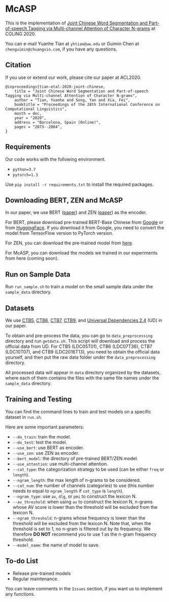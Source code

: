 # McASP

This is the implementation of [Joint Chinese Word Segmentation and Part-of-speech Tagging via Multi-channel Attention of Character N-grams](https://www.aclweb.org/anthology/2020.coling-main.187/) at COLING 2020.

You can e-mail Yuanhe Tian at `yhtian@uw.edu` or Guimin Chen at `chenguimin@chuangxin.com`, if you have any questions.

## Citation

If you use or extend our work, please cite our paper at ACL2020.

```
@inproceedings{tian-etal-2020-joint-chinese,
    title = "Joint Chinese Word Segmentation and Part-of-speech Tagging via Multi-channel Attention of Character N-grams",
    author = "Tian, Yuanhe and Song, Yan and Xia, Fei",
    booktitle = "Proceedings of the 28th International Conference on Computational Linguistics",
    month = dec,
    year = "2020",
    address = "Barcelona, Spain (Online)",
    pages = "2073--2084",
}
```

## Requirements

Our code works with the following environment.
* `python=3.7`
* `pytorch=1.3`

Use `pip install -r requirements.txt` to install the required packages.

## Downloading BERT, ZEN and McASP

In our paper, we use BERT ([paper](https://www.aclweb.org/anthology/N19-1423/)) and ZEN ([paper](https://arxiv.org/abs/1911.00720)) as the encoder.

For BERT, please download pre-trained BERT-Base Chinese from [Google](https://github.com/google-research/bert) or from [HuggingFace](https://s3.amazonaws.com/models.huggingface.co/bert/bert-base-chinese.tar.gz). If you download it from Google, you need to convert the model from TensorFlow version to PyTorch version.

For ZEN, you can download the pre-trained model from [here](https://github.com/sinovation/ZEN).

For McASP, you can download the models we trained in our experiments from here (coming soon).

## Run on Sample Data

Run `run_sample.sh` to train a model on the small sample data under the `sample_data` directory.

## Datasets

We use [CTB5](https://catalog.ldc.upenn.edu/LDC2005T01), [CTB6](https://catalog.ldc.upenn.edu/LDC2007T36), [CTB7](https://catalog.ldc.upenn.edu/LDC2010T07), [CTB9](https://catalog.ldc.upenn.edu/LDC2016T13), and [Universal Dependencies 2.4](https://lindat.mff.cuni.cz/repository/xmlui/handle/11234/1-2988) (UD) in our paper.

To obtain and pre-process the data, you can go to `data_preprocessing` directory and run `getdata.sh`. This script will download and process the official data from UD. For CTB5 (LDC05T01), CTB6 (LDC07T36), CTB7 (LDC10T07), and CTB9 (LDC2016T13), you need to obtain the official data yourself, and then put the raw data folder under the `data_preprocessing` directory.

All processed data will appear in `data` directory organized by the datasets, where each of them contains the files with the same file names under the `sample_data` directory.

## Training and Testing

You can find the command lines to train and test models on a specific dataset in `run.sh`.

Here are some important parameters:

* `--do_train`: train the model.
* `--do_test`: test the model.
* `--use_bert`: use BERT as encoder.
* `--use_zen`: use ZEN as encoder.
* `--bert_model`: the directory of pre-trained BERT/ZEN model.
* `--use_attention`: use multi-channel attention.
* `--cat_type`: the categorization strategy to be used (can be either `freq` or `length`).
* `--ngram_length`: the max length of n-grams to be considered.
* `--cat_num`: the number of channels (categories) to use (this number needs to equal to `ngram_length` if `cat_type` is `length`).
* `--ngram_type`: use `av`, `dlg`, or `pmi` to construct the lexicon N.
* `--av_threshold`: when using `av` to construct the lexicon N, n-grams whose AV score is lower than the threshold will be excluded from the lexicon N.
* `--ngram_threshold`: n-grams whose frequency is lower than the threshold will be excluded from the lexicon N. Note that, when the threshold is set to 1, no n-gram is filtered out by its frequency. We therefore **DO NOT** recommend you to use 1 as the n-gram frequency threshold.
* `--model_name`: the name of model to save.

## To-do List

* Release pre-trained models
* Regular maintenance.

You can leave comments in the `Issues` section, if you want us to implement any functions.


